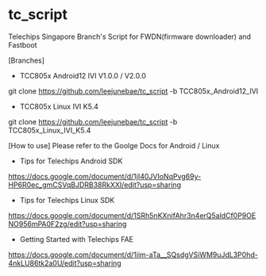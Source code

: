# tc_script
Telechips Singapore Branch's Script for FWDN(firmware downloader) and Fastboot

[Branches]
- TCC805x Android12 IVI V1.0.0 / V2.0.0

git clone https://github.com/leejunebae/tc_script -b TCC805x_Android12_IVI

- TCC805x Linux IVI K5.4

git clone https://github.com/leejunebae/tc_script -b TCC805x_Linux_IVI_K5.4

[How to use]
Please refer to the Goolge Docs for Android / Linux

- Tips for Telechips Android SDK

https://docs.google.com/document/d/1jI40JVIoNqPvg69y-HP6R0ec_gmCSVqBJDRB38RkXXI/edit?usp=sharing

- Tips for Telechips Linux SDK

https://docs.google.com/document/d/1SRh5nKXnifAhr3n4erQ5aldCf0P9OENO956mPA0F2zg/edit?usp=sharing

- Getting Started with Telechips FAE

https://docs.google.com/document/d/1iim-aTa__SQsdgVSiWM9uJdL3P0hd-4nkLU86tk2a0U/edit?usp=sharing